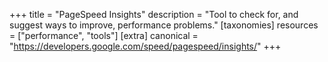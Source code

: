 +++
title = "PageSpeed Insights"
description = "Tool to check for, and suggest ways to improve, performance problems."
[taxonomies]
resources = ["performance", "tools"]
[extra]
canonical = "https://developers.google.com/speed/pagespeed/insights/"
+++